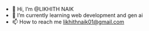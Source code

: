 - 👋 Hi, I’m @LIKHITH NAIK
- 🌱 I’m currently learning web development and gen ai
- 📫 How to reach me likhithnaik01@gmail.com



<!---
likhith-naik01/likhith-naik01 is a ✨ special ✨ repository because its `README.md` (this file) appears on your GitHub profile.
You can click the Preview link to take a look at your changes.
--->
